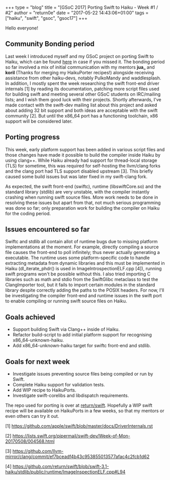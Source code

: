 +++
type = "blog"
title = "[GSoC 2017] Porting Swift to Haiku - Week #1 / #2"
author = "return0e"
date = "2017-05-22 14:43:06+01:00"
tags = ["haiku", "swift", "gsoc", "gsoc17"]
+++

Hello everyone!

## Community Bonding period
Last week I introduced myself and my GSoC project on porting Swift to Haiku, which can be found [here](https://www.haiku-os.org/blog/return0e/2017-05-10_%5Bgsoc_2017%5D_porting_the_swift_programming_language_to_haiku/) in case if you missed it. The bonding period so far involved a mix of initial communication with my mentors **jua_**  and **koril** (Thanks for merging my HaikuPorter recipes!) alongside receiving assistance from other haiku-devs, notably PulkoMandy and waddlesplash. In addition, I mostly spent the week researching the swift front-end driver internals [1] by reading its documentation, patching more script files used for building swift and meeting several other GSoC students on IRC/mailing lists; and I wish them good luck with their projects. Shortly afterwards, I've made contact with the swift-dev mailing list about this project and asked about adding 32 bit support and both ideas are acceptable with the swift community [2]. But until the x86_64 port has a functioning toolchain, x86 support will be considered later.

## Porting progress
This week, early platform support has been added in various script files and those changes have made it possible to build the compiler inside Haiku by using clang++. While Haiku already had support for thread-local storage (TLS) for sometime, this was required for self-hosting the llvm/clang forks and the clang port had TLS support disabled upstream [3]. This briefly caused some build issues but was later fixed in my swift-clang fork. 

As expected, the swift front-end (swiftc), runtime (libswiftCore.so) and the standard library (stdlib) are very unstable, with the compiler instantly crashing when running swift source files. More work needs to be done in resolving these issues but apart from that, not much serious programming was done so far; only preparation work for building the compiler on Haiku for the coding period.

## Issues encountered so far
Swiftc and stdlib all contain allot of runtime bugs due to missing platform implementations at the moment. For example, directly compiling a source file causes the front-end to poll infinitely; thus never actually generating a executable. The runtime uses some platform-specific code to handle extracting metadata from dynamic libraries and this must be implemented in Haiku (dl_iterate_phdr() is used in ImageIntrospectionELF.cpp [4]), running swift programs won't be possible without this. I also tried importing C libraries such as math and stdio from the SwiftGlibc metaclass to test the ClangImporter tool, but it fails to import certain modules in the standard library despite correctly adding the paths to the POSIX headers. For now, I'll be investigating the compiler front-end and runtime issues in the swift port to enable compiling or running swift source files on Haiku.

## Goals achieved

* Support building Swift via Clang++ inside of Haiku.
* Refactor build-script to add initial platform support for recognising x86_64-unknown-haiku.
* Add x86_64-unknown-haiku target for swiftc front-end and stdlib.

## Goals for next week

* Investigate issues preventing source files being compiled or run by Swift.
* Complete Haiku support for validation tests.
* Add WIP recipe to HaikuPorts.
* Investigate swift-corelibs and libdispatch requirements.

The repo used for porting is over at [return/swift](http://github.com/return/swift). Hopefully a WIP swift recipe will be available on HaikuPorts in a few weeks, so that my mentors or even others can try it out.

[1] https://github.com/apple/swift/blob/master/docs/DriverInternals.rst

[2] https://lists.swift.org/pipermail/swift-dev/Week-of-Mon-20170508/004568.html

[3] https://github.com/llvm-mirror/clang/commit/ef7bceadf4b43c953855013577afac4c2fcb1d62

[4] https://github.com/return/swift/blob/swift-3.1-haiku/stdlib/public/runtime/ImageInspectionELF.cpp#L94
